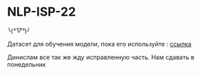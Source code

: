 # NLP-ISP-22

╰(*°▽°*)╯

Датасет для обучения модели, пока его используйте : [ссылка](https://github.com/lestanya/NLP-ISP-22/blob/%D0%9B%D0%B5%D1%81%D0%BD%D0%B8%D1%86%D0%BA%D0%B0%D1%8F/%D1%81%D0%B0%D0%BC%D0%B0%D1%8F%20%D0%BE%D0%B1%D1%89%D0%B0%D1%8F%20%D0%BF%D0%BE%D1%81%D1%82%D0%BE%D0%B1%D1%80%D0%B0%D0%B1%D0%BE%D1%82%D0%BA%D0%B0.csv)

Динислам все так же жду исправленную часть. Нам сдавать в понедельник
